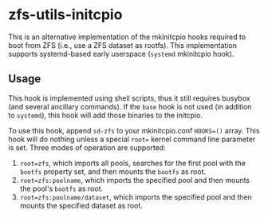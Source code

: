 # zfs-utils-initcpio

This is an alternative implementation of the mkinitcpio hooks required to boot
from ZFS (i.e., use a ZFS dataset as rootfs). This implementation supports
systemd-based early userspace (`systemd` mkinitcpio hook).

## Usage

This hook is implemented using shell scripts, thus it still requires busybox
(and several ancillary commands). If the `base` hook is not used (in addition
to `systemd`), this hook will add those binaries to the initcpio.

To use this hook, append `sd-zfs` to your mkinitcpio.conf `HOOKS=()` array.
This hook will do nothing unless a special `root=` kernel command line parameter
is set. Three modes of operation are supported:

  1. `root=zfs`, which imports all pools, searches for the first pool with
      the `bootfs` property set, and then mounts the `bootfs` as root.
  2. `root=zfs:poolname`, which imports the specified pool and then mounts
     the pool's `bootfs` as root.
  3. `root=zfs:poolname/dataset`, which imports the specified pool and then
     mounts the specified dataset as root.

